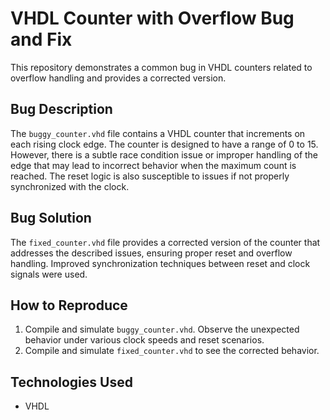 # VHDL Counter with Overflow Bug and Fix

This repository demonstrates a common bug in VHDL counters related to overflow handling and provides a corrected version.

## Bug Description
The `buggy_counter.vhd` file contains a VHDL counter that increments on each rising clock edge.  The counter is designed to have a range of 0 to 15. However, there is a subtle race condition issue or improper handling of the edge that may lead to incorrect behavior when the maximum count is reached.  The reset logic is also susceptible to issues if not properly synchronized with the clock.

## Bug Solution
The `fixed_counter.vhd` file provides a corrected version of the counter that addresses the described issues, ensuring proper reset and overflow handling.  Improved synchronization techniques between reset and clock signals were used.

## How to Reproduce
1. Compile and simulate `buggy_counter.vhd`. Observe the unexpected behavior under various clock speeds and reset scenarios.
2. Compile and simulate `fixed_counter.vhd` to see the corrected behavior.

## Technologies Used
* VHDL